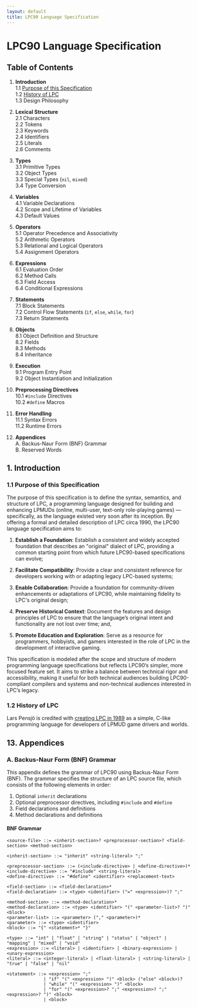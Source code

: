 ```yaml
---
layout: default
title: LPC90 Language Specification
---
```


# LPC90 Language Specification

## Table of Contents

1. **Introduction**  
   1.1 [Purpose of this Specification](#purpose-of-this-specification)  
   1.2 [History of LPC](#history-of-lpc)  
   1.3 Design Philosophy  

3. **Lexical Structure**  
   2.1 Characters  
   2.2 Tokens  
   2.3 Keywords  
   2.4 Identifiers  
   2.5 Literals  
   2.6 Comments  

4. **Types**  
   3.1 Primitive Types  
   3.2 Object Types  
   3.3 Special Types (`nil`, `mixed`)  
   3.4 Type Conversion  

5. **Variables**  
   4.1 Variable Declarations  
   4.2 Scope and Lifetime of Variables  
   4.3 Default Values  

6. **Operators**  
   5.1 Operator Precedence and Associativity  
   5.2 Arithmetic Operators  
   5.3 Relational and Logical Operators  
   5.4 Assignment Operators  

7. **Expressions**  
   6.1 Evaluation Order  
   6.2 Method Calls  
   6.3 Field Access  
   6.4 Conditional Expressions  

8. **Statements**  
   7.1 Block Statements  
   7.2 Control Flow Statements (`if`, `else`, `while`, `for`)  
   7.3 Return Statements  

9. **Objects**  
   8.1 Object Definition and Structure  
   8.2 Fields  
   8.3 Methods  
   8.4 Inheritance  

10. **Execution**  
   9.1 Program Entry Point  
   9.2 Object Instantiation and Initialization  

11. **Preprocessing Directives**  
   10.1 `#include` Directives  
   10.2 `#define` Macros  

12. **Error Handling**  
   11.1 Syntax Errors  
   11.2 Runtime Errors  

13. **Appendices**  
   A. Backus-Naur Form (BNF) Grammar  
   B. Reserved Words  

## 1. Introduction

### 1.1 Purpose of this Specification

The purpose of this specification is to define the syntax, semantics, and structure of LPC, a programming language designed for building and enhancing LPMUDs (online, multi-user, text-only role-playing games) &mdash; specifically, as the language existed very soon after its inception. By offering a formal and detailed description of LPC circa 1990, the LPC90 language specification aims to:

1. **Establish a Foundation**: Establish a consistent and widely accepted foundation that describes an "original" dialect of LPC, providing a common starting point from which future LPC90-based specifications can evolve;

2. **Facilitate Compatibility**: Provide a clear and consistent reference for developers working with or adapting legacy LPC-based systems;

3. **Enable Collaboration**: Provide a foundation for community-driven enhancements or adaptations of LPC90, while maintaining fidelity to LPC's original design;

4. **Preserve Historical Context**: Document the features and design principles of LPC to ensure that the language’s original intent and functionality are not lost over time; and,

5. **Promote Education and Exploration**: Serve as a resource for programmers, hobbyists, and gamers interested in the role of LPC in the development of interactive gaming.

This specification is modeled after the scope and structure of modern programming language specifications but reflects LPC90’s simpler, more focused feature set. It aims to strike a balance between technical rigor and accessibility, making it useful for both technical audiences building LPC90-compliant compilers and systems and non-technical audiences interested in LPC’s legacy.

### 1.2 History of LPC
Lars Pensj&ouml; is credited with [creating LPC in 1989](https://w.wiki/CReE) as a simple, C-like programming language for developers of LPMUD game drivers and worlds.

## 13. Appendices

### A. Backus-Naur Form (BNF) Grammar

This appendix defines the grammar of LPC90 using Backus-Naur Form (BNF). The grammar specifies the structure of an LPC source file, which consists of the following elements in order:

1. Optional `inherit` declarations
2. Optional preprocessor directives, including `#include` and `#define`
3. Field declarations and definitions
4. Method declarations and definitions

#### BNF Grammar

```bnf
<source-file> ::= <inherit-section>? <preprocessor-section>? <field-section> <method-section>

<inherit-section> ::= "inherit" <string-literal> ";"

<preprocessor-section> ::= (<include-directive> | <define-directive>)*
<include-directive> ::= "#include" <string-literal>
<define-directive> ::= "#define" <identifier> <replacement-text>

<field-section> ::= <field-declaration>*
<field-declaration> ::= <type> <identifier> ("=" <expression>)? ";"

<method-section> ::= <method-declaration>*
<method-declaration> ::= <type> <identifier> "(" <parameter-list>? ")" <block>
<parameter-list> ::= <parameter> ("," <parameter>)*
<parameter> ::= <type> <identifier>
<block> ::= "{" <statement>* "}"

<type> ::= "int" | "float" | "string" | "status" | "object" | "mapping" | "mixed" | "void"
<expression> ::= <literal> | <identifier> | <binary-expression> | <unary-expression>
<literal> ::= <integer-literal> | <float-literal> | <string-literal> | "true" | "false" | "nil"

<statement> ::= <expression> ";" 
              | "if" "(" <expression> ")" <block> ("else" <block>)?
              | "while" "(" <expression> ")" <block>
              | "for" "(" <expression>? ";" <expression>? ";" <expression>? ")" <block>
              | <block>

